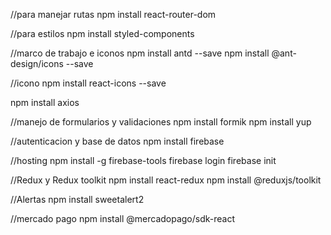 //para manejar rutas
npm install react-router-dom

//para estilos
npm install styled-components

//marco de trabajo e iconos
npm install antd --save
npm install @ant-design/icons --save

//icono
npm install react-icons --save

npm install axios

//manejo de formularios y validaciones
npm install formik
npm install yup

//autenticacion y base de datos
npm install firebase

//hosting
npm install -g firebase-tools
firebase login
firebase init

//Redux y Redux toolkit
npm install react-redux
npm install @reduxjs/toolkit

//Alertas
npm install sweetalert2

//mercado pago
npm install @mercadopago/sdk-react

